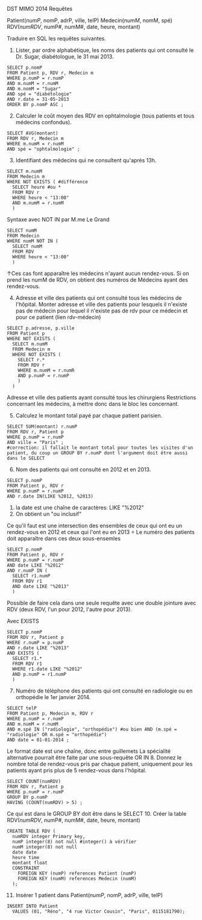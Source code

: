 DST MIMO 2014
Requêtes

Patient(*numP*, nomP, adrP, ville, telP)
Medecin(*numM*, nomM, spé)
RDV(*numRDV*, numP#, numM#, date, heure, montant)

Traduire en SQL les requêtes suivantes.

1. Lister, par ordre alphabétique, les noms des patients qui ont consulté le Dr. Sugar, diabétologue, le 31 mai 2013.
```
SELECT p.nomP
FROM Patient p, RDV r, Medecin m
WHERE p.numP = r.numP
AND m.numM = r.numM
AND m.nomM = "Sugar"
AND spé = "diabétologie"
AND r.date = 31-05-2013
ORDER BY p.nomP ASC ;
```
2. Calculer le coût moyen des RDV en ophtalmologie (tous patients et tous médecins confondus).
```
SELECT AVG(montant)
FROM RDV r, Medecin m
WHERE m.numM = r.numM
AND spé = "ophtalmologie" ;
```
3. Identifiant des médecins qui ne consultent qu'après 13h.
```
SELECT m.numM
FROM Medecin m
WHERE NOT EXISTS ( #différence
  SELECT heure #ou *
  FROM RDV r
  WHERE heure < "13:00"
  AND m.numM = r.numM
  )
```
Syntaxe avec NOT IN par M.me Le Grand
```
SELECT numM
FROM Medecin
WHERE numM NOT IN (
  SELECT numM
  FROM RDV
  WHERE heure < "13:00"
  )
```
↑Ces cas font apparaître les médecins n'ayant aucun rendez-vous. Si on prend les numM de RDV, on obtient des numéros de Médecins ayant des rendez-vous.

4. Adresse et ville des patients qui ont consulté tous les médecins de l'hôpital.
Monter adresse et ville des patients pour lesquels il n'existe pas de médecin pour lequel il n'existe pas de rdv pour ce médecin et pour ce patient (lien rdv-médecin)
```
SELECT p.adresse, p.ville
FROM Patient p
WHERE NOT EXISTS (
  SELECT m.numM
  FROM Medecin m
  WHERE NOT EXISTS (
    SELECT r.*
    FROM RDV r
    WHERE m.numM = r.numR
    AND p.numP = r.numP
    )
  )
```
Adresse et ville des patients ayant consulté tous les chirurgiens
Restrictions concernant les médecins, à mettre donc dans le bloc les concernant.

5. Calculez le montant total payé par chaque patient parisien.
```
SELECT SUM(montant) r.numP
FROM RDV r, Patient p
WHERE p.numP = r.numP
AND ville = "Paris" ;
#correction: il fallait le montant total pour toutes les visites d'un patient, du coup un GROUP BY r.numP dont l'argument doit être aussi dans le SELECT
```
6. Nom des patients qui ont consulté en 2012 et en 2013.
```
SELECT p.nomP
FROM Patient p, RDV r
WHERE p.numP = r.numP
AND r.date IN(LIKE %2012, %2013)
```
1. la date est une chaîne de caractères: LIKE "%2012"
2. On obtient un "ou inclusif"

Ce qu'il faut est une intersection des ensembles de ceux qui ont eu un rendez-vous en 2012 et ceux qui l'ont eu en 2013 = Le numéro des patients doit apparaître dans ces deux sous-ensemles
```
SELECT p.nomP
FROM Patient p, RDV r
WHERE p.numP = r.numP
AND date LIKE "%2012"
AND r.numP IN (
  SELECT r1.numP
  FROM RDV r1
  AND date LIKE "%2013"
  )
```
Possible de faire cela dans une seule requête avec une double jointure avec RDV (deux RDV, l'un pour 2012, l'autre pour 2013).

Avec EXISTS
```
SELECT p.nomP
FROM RDV r, Patient p
WHERE r.numP = p.numP
AND r.date LIKE "%2013"
AND EXISTS (
  SELECT r1.*
  FROM RDV r1
  WHERE r1.date LIKE "%2012"
  AND p.numP = r1.numP
  )
```

7. Numéro de téléphone des patients qui ont consulté en radiologie ou en orthopédie le 1er janvier 2014.
```
SELECT telP
FROM Patient p, Medecin m, RDV r
WHERE p.numP = r.numP
AND m.numM = r.numM
AND m.spé IN ("radiologie", "orthopédie") #ou bien AND (m.spé = "radiologie" OR m.spé = "orthopédie")
AND date = 01-01-2014 ;
```
Le format date est une chaîne, donc entre guillemets
La spécialité alternative pourrait être faite par une sous-requête OR IN
8. Donnez le nombre total de rendez-vous pris par chaque patient, uniquement pour les patients ayant pris plus de 5 rendez-vous dans l'hôpital.
```
SELECT COUNT(numRDV)
FROM RDV r, Patient p
WHERE p.numP = r.numP
GROUP BY p.numP
HAVING (COUNT(numRDV) > 5) ;
```
Ce qui est dans le GROUP BY doit être dans le SELECT
10. Créer la table RDV(*numRDV*, numP#, numM#, date, heure, montant)
```
CREATE TABLE RDV (
  numRDV integer Primary key,
  numP integer(8) not null #integer() à vérifier
  numM integer(8) not null
  date date
  heure time
  montant float  
  CONSTRAINT
    FOREIGN KEY (numP) references Patient (numP)
    FOREIGN KEY (numM) references Medecin (numM)
  );
```
11. Insérer 1 patient dans Patient(*numP*, nomP, adrP, ville, telP)
```
INSERT INTO Patient
  VALUES (01, "Réno", "4 rue Victor Cousin", "Paris", 0115181790);
```
